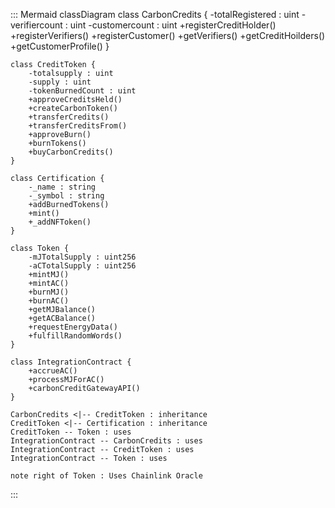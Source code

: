 ::: Mermaid
classDiagram
    class CarbonCredits {
        -totalRegistered : uint
        -verifiercount : uint
        -customercount : uint
        +registerCreditHolder()
        +registerVerifiers()
        +registerCustomer()
        +getVerifiers()
        +getCreditHoilders()
        +getCustomerProfile()
    }

    class CreditToken {
        -totalsupply : uint
        -supply : uint
        -tokenBurnedCount : uint
        +approveCreditsHeld()
        +createCarbonToken()
        +transferCredits()
        +transferCreditsFrom()
        +approveBurn()
        +burnTokens()
        +buyCarbonCredits()
    }

    class Certification {
        -_name : string
        -_symbol : string
        +addBurnedTokens()
        +mint()
        +_addNFToken()
    }

    class Token {
        -mJTotalSupply : uint256
        -aCTotalSupply : uint256
        +mintMJ()
        +mintAC()
        +burnMJ()
        +burnAC()
        +getMJBalance()
        +getACBalance()
        +requestEnergyData()
        +fulfillRandomWords()
    }

    class IntegrationContract {
        +accrueAC()
        +processMJForAC()
        +carbonCreditGatewayAPI()
    }

    CarbonCredits <|-- CreditToken : inheritance
    CreditToken <|-- Certification : inheritance
    CreditToken -- Token : uses
    IntegrationContract -- CarbonCredits : uses
    IntegrationContract -- CreditToken : uses
    IntegrationContract -- Token : uses

    note right of Token : Uses Chainlink Oracle

:::